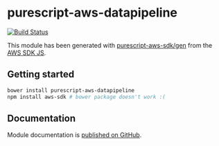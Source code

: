 # purescript-aws-datapipeline

[![Build Status](https://app.wercker.com/status/5909b9e96d1080804b17a28f72f87b6b/s/master)](https://app.wercker.com/project/byKey/5909b9e96d1080804b17a28f72f87b6b)

This module has been generated with [purescript-aws-sdk/gen](https://github.com/purescript-aws-sdk/gen) from the [AWS SDK JS](https://github.com/aws/aws-sdk-js).

## Getting started

```sh
bower install purescript-aws-datapipeline
npm install aws-sdk # bower package doesn't work :(
```

## Documentation

Module documentation is [published on GitHub](https://github.com/purescript-aws-sdk/purescript-aws-datapipeline/tree/master/docs).
